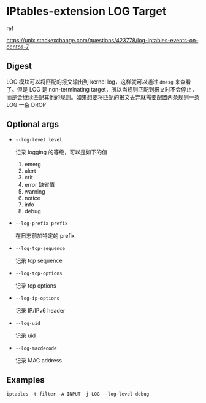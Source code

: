 # IPtables-extension  LOG Target

ref

https://unix.stackexchange.com/questions/423778/log-iptables-events-on-centos-7

## Digest

LOG 模块可以将匹配的报文输出到 kernel log，这样就可以通过 `dmesg` 来查看了。但是 LOG 是 non-terminating target，所以当规则匹配到报文时不会停止，而是会继续匹配其他的规则。如果想要将匹配的报文丢弃就需要配置两条规则一条 LOG 一条 DROP

## Optional args

- `--log-level level`

  记录 logging 的等级，可以是如下的值

  1. emerg
  2. alert
  3. crit
  4. error 缺省值
  5. warning
  6. notice
  7. info
  8. debug

- `--log-prefix prefix`

  在日志前加特定的 prefix

- `--log-tcp-sequence`

  记录 tcp sequence

- `--log-tcp-options`

  记录 tcp options

- `--log-ip-options`

  记录 IP/IPv6 header

- `--log-uid`

  记录 uid

- `--log-macdecode`

  记录 MAC address

## Examples

```
iptables -t filter -A INPUT -j LOG --log-level debug
```

